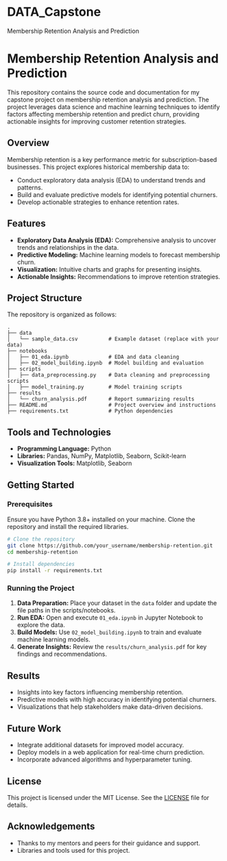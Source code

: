 # DATA_Capstone
Membership Retention Analysis and Prediction

# Membership Retention Analysis and Prediction

This repository contains the source code and documentation for my capstone project on membership retention analysis and prediction. The project leverages data science and machine learning techniques to identify factors affecting membership retention and predict churn, providing actionable insights for improving customer retention strategies.

## Overview
Membership retention is a key performance metric for subscription-based businesses. This project explores historical membership data to:
- Conduct exploratory data analysis (EDA) to understand trends and patterns.
- Build and evaluate predictive models for identifying potential churners.
- Develop actionable strategies to enhance retention rates.

## Features
- **Exploratory Data Analysis (EDA):** Comprehensive analysis to uncover trends and relationships in the data.
- **Predictive Modeling:** Machine learning models to forecast membership churn.
- **Visualization:** Intuitive charts and graphs for presenting insights.
- **Actionable Insights:** Recommendations to improve retention strategies.

## Project Structure
The repository is organized as follows:

```
.
├── data
│   └── sample_data.csv          # Example dataset (replace with your data)
├── notebooks
│   ├── 01_eda.ipynb             # EDA and data cleaning
│   ├── 02_model_building.ipynb  # Model building and evaluation
├── scripts
│   ├── data_preprocessing.py    # Data cleaning and preprocessing scripts
│   ├── model_training.py        # Model training scripts
├── results
│   └── churn_analysis.pdf       # Report summarizing results
├── README.md                    # Project overview and instructions
├── requirements.txt             # Python dependencies
```

## Tools and Technologies
- **Programming Language:** Python
- **Libraries:** Pandas, NumPy, Matplotlib, Seaborn, Scikit-learn
- **Visualization Tools:** Matplotlib, Seaborn

## Getting Started
### Prerequisites
Ensure you have Python 3.8+ installed on your machine. Clone the repository and install the required libraries.

```bash
# Clone the repository
git clone https://github.com/your_username/membership-retention.git
cd membership-retention

# Install dependencies
pip install -r requirements.txt
```

### Running the Project
1. **Data Preparation:** Place your dataset in the `data` folder and update the file paths in the scripts/notebooks.
2. **Run EDA:** Open and execute `01_eda.ipynb` in Jupyter Notebook to explore the data.
3. **Build Models:** Use `02_model_building.ipynb` to train and evaluate machine learning models.
4. **Generate Insights:** Review the `results/churn_analysis.pdf` for key findings and recommendations.

## Results
- Insights into key factors influencing membership retention.
- Predictive models with high accuracy in identifying potential churners.
- Visualizations that help stakeholders make data-driven decisions.

## Future Work
- Integrate additional datasets for improved model accuracy.
- Deploy models in a web application for real-time churn prediction.
- Incorporate advanced algorithms and hyperparameter tuning.

## License
This project is licensed under the MIT License. See the [LICENSE](LICENSE) file for details.

## Acknowledgements
- Thanks to my mentors and peers for their guidance and support.
- Libraries and tools used for this project.

